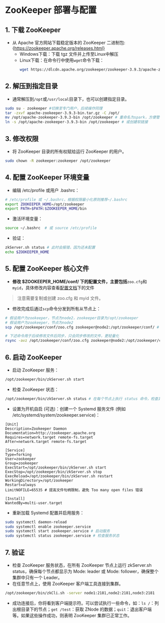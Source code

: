 # ZooKeeper 部署与配置
## 1. 下载 ZooKeeper
- 从 Apache 官方网站下载稳定版本的 ZooKeeper 二进制包:{https://zookeeper.apache.org/releases.html}
  - Windows下载：下载 tgz 文件并上传至Linux中解压
  - Linux下载：在命令行中使用`wget`命令下载：
    ```bash
    wget https://dlcdn.apache.org/zookeeper/zookeeper-3.9.3/apache-zookeeper-3.9.3-bin.tar.gz # 示例URL，请替换为最新稳定版，速度较慢
    ```

## 2. 解压到指定目录
- 通常解压到`/opt`或`/usr/local`目录下，也可以创建指定目录。
```bash
sudo su - zookeeper #切换至专门用户，后续操作同理
tar -zxvf apache-zookeeper-3.9.3-bin.tar.gz -C /opt/
mv /opt/apache-zookeeper-3.9.3-bin /opt/zookeeper # 重命名为spark，方便管理
ln -s /opt/apache-zookeeper-3.9.3-bin /opt/zookeeper # 或创建软链接
```

## 3. 修改权限
- 将 ZooKeeper 目录的所有权赋给运行 ZooKeeper 的用户。
```bash
sudo chown -R zookeeper:zookeeper /opt/zookeeper
```

## 4. 配置 ZooKeeper 环境变量
- 编辑 /etc/profile 或用户 .bashrc：
```bash
# /etc/profile 或 ~/.bashrc，根据权限最小化原则推荐~/.bashrc
export ZOOKEEPER_HOME=/opt/zookeeper
export PATH=$PATH:$ZOOKEEPER_HOME/bin
```

- 激活环境变量：
```bash
source ~/.bashrc  # 或 source /etc/profile
```

- 验证：
```bash
zkServer.sh status # 此时会报错，因为还未配置
echo $ZOOKEEPER_HOME
```

## 5. 配置 ZooKeeper 核心文件
- **修改 $ZOOKEEPER_HOME/conf/ 下的配置文件，主要包括**`zoo.cfg`和`myid`，具体修改内容查看[配置文档](../config_files/)下的文件
> 注意需要复制或创建 zoo.cfg 和 myid 文件。
- 修改完成后通过`scp`命令分发到所有从节点上：
```bash
# 假设用户为zookeeper，节点为node2，zookeeper目录为/opt/zookeeper
# 假设用户为zookeeper，节点为node2
scp /opt/zookeeper/conf/zoo.cfg zookeeper@node2:/opt/zookeeper/conf/ # 修改主机以分发到后续节点，myid 文件不要同步，因为每个节点的 myid 是唯一的。

# 下述命令用于后续修改文件后同步，只会同步修改的文件，更轻量化
rsync -avz /opt/zookeeper/conf/zoo.cfg zookeeper@node2:/opt/zookeeper/conf/
```

## 6. 启动 ZooKeeper
- 启动 ZooKeeper 服务：
```bash
/opt/zookeeper/bin/zkServer.sh start
```

- 检查 ZooKeeper 状态：
```bash
/opt/zookeeper/bin/zkServer.sh status # 在每个节点上执行 status 命令，检查其角色（Leader 或 Follower），确保集群中有一个 Leader 和其他 Follower
```

- 设置为开机自启 (可选)：创建一个 Systemd 服务文件 (例如 /etc/systemd/system/zookeeper.service)：
```Ini, TOML
[Unit]
Description=Zookeeper Daemon
Documentation=http://zookeeper.apache.org
Requires=network.target remote-fs.target
After=network.target remote-fs.target

[Service]
Type=forking
User=zookeeper
Group=zookeeper
ExecStart=/opt/zookeeper/bin/zkServer.sh start
ExecStop=/opt/zookeeper/bin/zkServer.sh stop
ExecReload=/opt/zookeeper/bin/zkServer.sh restart
WorkingDirectory=/opt/zookeeper
Restart=always
LimitNOFILE=65535 # 提高文件句柄限制，避免 Too many open files 错误

[Install]
WantedBy=multi-user.target
```

- 重新加载 Systemd 配置并启用服务：
```bash
sudo systemctl daemon-reload
sudo systemctl enable zookeeper.service
sudo systemctl start zookeeper.service # 启动服务
sudo systemctl status zookeeper.service # 检查服务状态
```

## 7. 验证
- 检查 ZooKeeper 服务状态，在所有 ZooKeeper 节点上运行 zkServer.sh status，确保每个节点都显示为 Mode: leader 或 Mode: follower，确保整个集群中只有一个 Leader。
- 在任意节点上，使用 ZooKeeper 客户端工具连接到集群。
```bash
/opt/zookeeper/bin/zkCli.sh -server node1:2181,node2:2181,node3:2181
```

- 成功连接后，你将看到客户端提示符。可以尝试执行一些命令，如：`ls /`：列出根目录下的节点；`get /test`：获取 ZNode 的数据；`quit`：退出客户端等。如果这些操作成功，则表明 ZooKeeper 集群已正常工作。